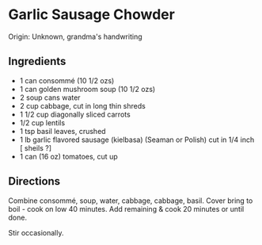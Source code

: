 # Garlic Sausage Chowder

Origin: Unknown, grandma's handwriting

## Ingredients

- 1 can consommé (10 1/2 ozs)
- 1 can golden mushroom soup (10 1/2 ozs)
- 2 soup cans water
- 2 cup cabbage, cut in long thin shreds
- 1 1/2 cup diagonally sliced carrots
- 1/2 cup lentils
- 1 tsp basil leaves, crushed
- 1 lb garlic flavored sausage (kielbasa) (Seaman or Polish) cut in 1/4 inch [ sheils ?]
- 1 can (16 oz) tomatoes, cut up

## Directions

Combine consommé, soup, water, cabbage, cabbage, basil. Cover bring to boil - cook on low 40 minutes. Add remaining & cook 20 minutes or until done.

Stir occasionally.